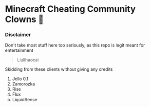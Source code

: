 # Minecraft Cheating Community Clowns 🤡
### Disclaimer
Don't take most stuff here too seriously, as this repo is legit meant for entertainment

> Liulihaocai

Skidding from these clients without giving any credits
1. Jello 0.1
2. Zamorozka 
3. Rise  
4. Flux
5. LiquidSense 

